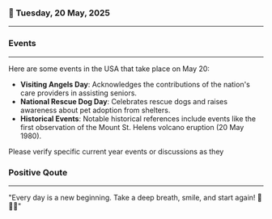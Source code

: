 ### 📅 Tuesday, 20 May, 2025
------
### Events
------
Here are some events in the USA that take place on May 20:

- **Visiting Angels Day**: Acknowledges the contributions of the nation's care providers in assisting seniors.
- **National Rescue Dog Day**: Celebrates rescue dogs and raises awareness about pet adoption from shelters.
- **Historical Events**: Notable historical references include events like the first observation of the Mount St. Helens volcano eruption (20 May 1980).

Please verify specific current year events or discussions as they
### Positive Qoute
------
"Every day is a new beginning. Take a deep breath, smile, and start again! 🌅✨😊"
